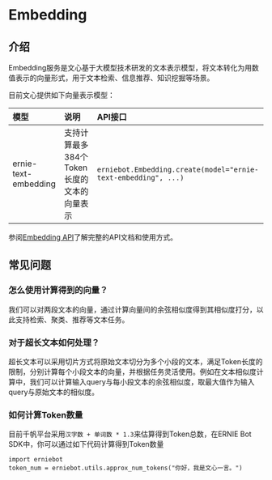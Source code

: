 # Embedding

## 介绍

Embedding服务是文心基于大模型技术研发的文本表示模型，将文本转化为用数值表示的向量形式，用于文本检索、信息推荐、知识挖掘等场景。

目前文心提供如下向量表示模型：

| 模型 | 说明 | API接口 |
| :--- | :---- | :----- |
| ernie-text-embedding | 支持计算最多384个Token长度的文本的向量表示 | `erniebot.Embedding.create(model="ernie-text-embedding", ...)` |

参阅[Embedding API](../api_reference/embedding.md)了解完整的API文档和使用方式。

## 常见问题

### 怎么使用计算得到的向量？

我们可以对两段文本的向量，通过计算向量间的余弦相似度得到其相似度打分，以此支持检索、聚类、推荐等文本任务。

### 对于超长文本如何处理？

超长文本可以采用切片方式将原始文本切分为多个小段的文本，满足Token长度的限制，分别计算每个小段文本的向量，并根据任务灵活使用。例如在文本相似度计算中，我们可以计算输入query与每小段文本的余弦相似度，取最大值作为输入query与原始文本的相似度。


### 如何计算Token数量
目前千帆平台采用`汉字数 + 单词数 * 1.3`来估算得到Token总数，在ERNIE Bot SDK中，你可以通过如下代码计算得到Token数量
```
import erniebot
token_num = erniebot.utils.approx_num_tokens("你好，我是文心一言。")
```
